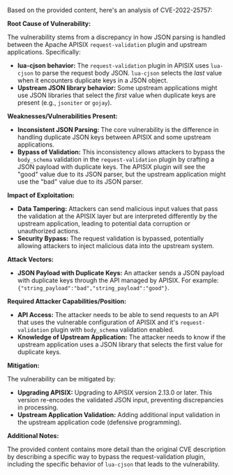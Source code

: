Based on the provided content, here's an analysis of CVE-2022-25757:

**Root Cause of Vulnerability:**

The vulnerability stems from a discrepancy in how JSON parsing is handled between the Apache APISIX `request-validation` plugin and upstream applications. Specifically:

*   **lua-cjson behavior:** The `request-validation` plugin in APISIX uses `lua-cjson` to parse the request body JSON.  `lua-cjson` selects the *last* value when it encounters duplicate keys in a JSON object.
*   **Upstream JSON library behavior:** Some upstream applications might use JSON libraries that select the *first* value when duplicate keys are present (e.g., `jsoniter` or `gojay`).

**Weaknesses/Vulnerabilities Present:**

*   **Inconsistent JSON Parsing:** The core vulnerability is the difference in handling duplicate JSON keys between APISIX and some upstream applications.
*   **Bypass of Validation:** This inconsistency allows attackers to bypass the `body_schema` validation in the `request-validation` plugin by crafting a JSON payload with duplicate keys.  The APISIX plugin will see the "good" value due to its JSON parser, but the upstream application might use the "bad" value due to its JSON parser.

**Impact of Exploitation:**

*   **Data Tampering:** Attackers can send malicious input values that pass the validation at the APISIX layer but are interpreted differently by the upstream application, leading to potential data corruption or unauthorized actions.
*   **Security Bypass:**  The request validation is bypassed, potentially allowing attackers to inject malicious data into the upstream system.

**Attack Vectors:**

*   **JSON Payload with Duplicate Keys:** An attacker sends a JSON payload with duplicate keys through the API managed by APISIX. For example: `{"string_payload":"bad","string_payload":"good"}`.

**Required Attacker Capabilities/Position:**

*   **API Access:** The attacker needs to be able to send requests to an API that uses the vulnerable configuration of APISIX and it's `request-validation` plugin with `body_schema` validation enabled.
*   **Knowledge of Upstream Application:** The attacker needs to know if the upstream application uses a JSON library that selects the first value for duplicate keys.

**Mitigation:**

The vulnerability can be mitigated by:

*   **Upgrading APISIX:** Upgrading to APISIX version 2.13.0 or later. This version re-encodes the validated JSON input, preventing discrepancies in processing.
*   **Upstream Application Validation:** Adding additional input validation in the upstream application code (defensive programming).

**Additional Notes:**

The provided content contains more detail than the original CVE description by describing a specific way to bypass the request-validation plugin, including the specific behavior of `lua-cjson` that leads to the vulnerability.